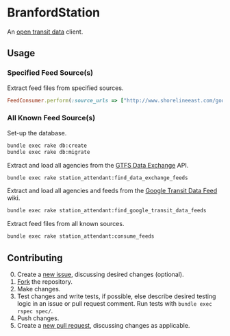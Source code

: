 # BranfordStation

An [open transit data](https://developers.google.com/transit/gtfs/) client.

## Usage

### Specified Feed Source(s)

Extract feed files from specified sources.

```` rb
FeedConsumer.perform(:source_urls => ["http://www.shorelineeast.com/google_transit.zip", "http://web.mta.info/developers/data/mnr/google_transit.zip"])
````

### All Known Feed Source(s)

Set-up the database.

``` sh
bundle exec rake db:create
bundle exec rake db:migrate
```

Extract and load all agencies from the [GTFS Data Exchange](http://www.gtfs-data-exchange.com/) API.

``` sh
bundle exec rake station_attendant:find_data_exchange_feeds
```

Extract and load all agencies and feeds from the [Google Transit Data Feed](https://code.google.com/p/googletransitdatafeed/wiki/PublicFeeds) wiki.

``` sh
bundle exec rake station_attendant:find_google_transit_data_feeds
```

Extract feed files from all known sources.

``` sh
bundle exec rake station_attendant:consume_feeds
```

## Contributing

0. Create a [new issue](https://github.com/s2t2/branford_station/issues/new), discussing desired changes (optional).
1. [Fork](https://github.com/s2t2/branford_station/fork) the repository.
2. Make changes.
3. Test changes and write tests, if possible, else describe desired testing logic in an issue or pull request comment. Run tests with `bundle exec rspec spec/`.
4. Push changes.
5. Create a [new pull request](https://github.com/s2t2/branford_station/compare/), discussing changes as applicable.
